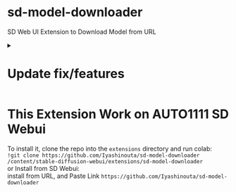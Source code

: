 # sd-model-downloader
SD Web UI Extension to Download Model from URL

<details><summary><b>
  <h1>Update fix/features</h>
  </b></summary>
  
  - May 12, 2023<br>
    - bug fix : path fix<br>
      > from `"/path"` (manual) change to `os.getcwd()` to automatic search sd-webui path<br>
    - adding features : submit url/filename<br>
      > when you click enter on url/filename textbox, it will start downloading
  
</details>
  
# This Extension Work on AUTO1111 SD Webui

To install it, clone the repo into the `extensions` directory and run colab:<br>
`!git clone https://github.com/Iyashinouta/sd-model-downloader /content/stable-diffusion-webui/extensions/sd-model-downloader`<br>
or Install from SD Webui:<br>
install from URL, and Paste Link `https://github.com/Iyashinouta/sd-model-downloader`
